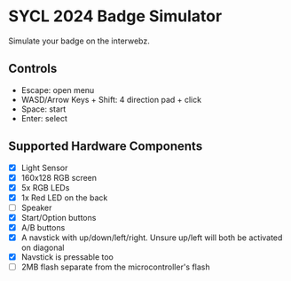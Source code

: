# SYCL 2024 Badge Simulator

Simulate your badge on the interwebz.

## Controls

- Escape: open menu
- WASD/Arrow Keys + Shift: 4 direction pad + click
- Space: start
- Enter: select

## Supported Hardware Components

- [x] Light Sensor
- [x] 160x128 RGB screen
- [x] 5x RGB LEDs
- [x] 1x Red LED on the back
- [ ] Speaker
- [x] Start/Option buttons
- [x] A/B buttons
- [x] A navstick with up/down/left/right. Unsure up/left will both be activated on diagonal
- [x] Navstick is pressable too
- [ ] 2MB flash separate from the microcontroller's flash
